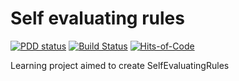 # Self evaluating rules

[![PDD
status](http://www.0pdd.com/svg?name=nergal-perm/self-ev-rules)](http://www.0pdd.com/p?name=nergal-perm/self-ev-rules)
[![Build Status](https://travis-ci.org/nergal-perm/self-ev-rules.svg?branch=master)](https://travis-ci.org/nergal-perm/self-ev-rules)
[![Hits-of-Code](https://hitsofcode.com/github/nergal-perm/self-ev-rules)](https://hitsofcode.com/view/github/nergal-perm/self-ev-rules)

Learning project aimed to create SelfEvaluatingRules
